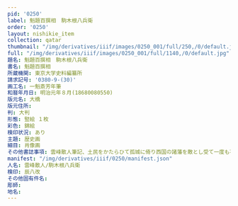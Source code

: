 ```yaml
---
pid: '0250'
label: 魁題百撰相　駒木根八兵衛
order: '0250'
layout: nishikie_item
collection: qatar
thumbnail: "/img/derivatives/iiif/images/0250_001/full/250,/0/default.jpg"
full: "/img/derivatives/iiif/images/0250_001/full/1140,/0/default.jpg"
題名: 魁題百撰相　駒木根八兵衛
書名: 魁題百撰相
所蔵機関: 東京大学史料編纂所
請求記号: '0380-9-(30)'
画工名: 一魁斎芳年筆
和暦年月日: 明治元年８月(18680080550)
版元名: 大橋
版元住所: 
判: 大判
形態: 竪絵 １枚
彩色: 錦絵
検印状況: あり
主題: 歴史画
細目: 肖像画
その他書誌事項: 雲峰散人筆記、土民をかたらひて孤城に倚り西国の諸藩を敵とし受て一度も不覚をとらす
manifest: "/img/derivatives/iiif/0250/manifest.json"
人名: 雲峰散人/駒木根八兵衛
検印: 辰八改
その他固有件名: 
彫師: 
地名: 
---
```

